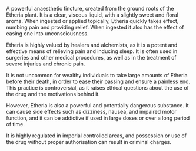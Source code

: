 A powerful anaesthetic tincture, created from the ground roots of the Etheria plant. It is a clear, viscous liquid, with a slightly sweet and floral aroma. When ingested or applied topically, Etheria quickly takes effect, numbing pain and providing relief. When ingested it also has the effect of easing one into unconsciousness.  

Etheria is highly valued by healers and alchemists, as it is a potent and effective means of relieving pain and inducing sleep. It is often used in surgeries and other medical procedures, as well as in the treatment of severe injuries and chronic pain.

It is not uncommon for wealthy individuals to take large amounts of Etheria before their death, in order to ease their passing and ensure a painless end. This practice is controversial, as it raises ethical questions about the use of the drug and the motivations behind it.

However, Etheria is also a powerful and potentially dangerous substance. It can cause side effects such as dizziness, nausea, and impaired motor function, and it can be addictive if used in large doses or over a long period of time. 

It is highly regulated in imperial controlled areas, and possession or use of the drug without proper authorisation can result in criminal charges.
